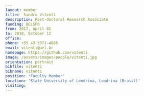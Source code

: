 ```yaml
---
layout: member
title:  Sandro Vitenti
description: Post-doctoral Research Associate
funding: BELSPO
from: 2017, April 01
to: 2018, October 12
office: 
phone: +55 43 3371-4885
email: vitenti@uel.br
homepage: https://github.com/vitenti
image: /assets/images/people/vitenti.jpg
orientation: portrait
bibfile: vitenti
bibname: vitenti
position: 'Faculty Member'
location: 'State University of Londrina, Londrina (Brasil)'
visiting:
---
```


